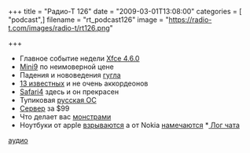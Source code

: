 +++
title = "Радио-Т 126"
date = "2009-03-01T13:08:00"
categories = [ "podcast",]
filename = "rt_podcast126"
image = "https://radio-t.com/images/radio-t/rt126.png"

+++

- Главное событие недели [Xfce 4.6.0](http://www.osnews.com/story/21054/Xfce_4_6_0_Impresses_with_Slew_of_New_Features)
- [Мini9](http://www.engadget.com/2009/02/27/dells-inspiron-mini-9-drops-to-a-delicious-199/) по неимоверной цене
- Падения и нововедения [гугла](http://www.readwriteweb.com/archives/gmail_give_millions_a_holiday.php)
- [13 известных](http://paultiseo.wordpress.com/2009/02/18/top-13-funny-software-development-quotes/) и не очень аккордеонов
- [Safari4](http://www.readwriteweb.com/archives/safari_4_review.php) здесь и он прекрасен
- Тупиковая [русская ОС](http://webplanet.ru/news/soft/2009/02/26/communism.html)
- [Сервер](http://habrahabr.ru/blogs/gadgets/52785/) за $99
- Что делает вас [монстрами](http://webplanet.ru/news/life/2009/02/25/agress.html)
- Ноутбуки от apple [взрываются](http://webplanet.ru/news/security/2009/02/27/macbook_explosion.html) а от Nokia [намечаются](http://www.mobilecrunch.com/2009/02/25/nokia-thinking-about-dabbling-in-the-laptop-biz/)
*[ Лог чата](http://chat.radio-t.com/logs/radio-t-126.html)

[аудио](http://cdn.radio-t.com/rt_podcast126.mp3)
<audio src="http://cdn.radio-t.com/rt_podcast126.mp3" preload="none"></audio>